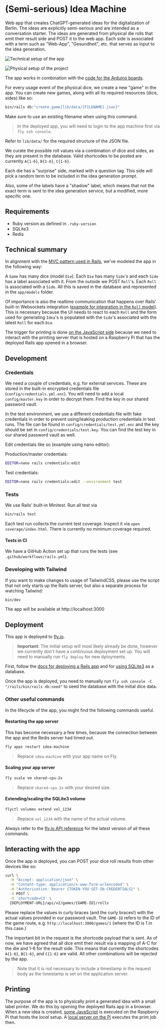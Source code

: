 # (Semi-serious) Idea Machine

Web app that creates ChatGPT-generated ideas for the digitalization of Berlin. The ideas are explicitly semi-serious and are intended as a conversation starter. The ideas are generated from physical die rolls that emit their result side and POST it to the web app. Each side is associated with a term such as "Web-App", "Gesundheit", etc. that serves as input to the idea generation.

![Technical setup of the app](/public/idea-machine-setup-v2.png)

![Physical setup of the project](/public/idea-machine-irl.png)

The app works in combination with the [code for the Arduino boards](https://github.com/technologiestiftung/idea-machine-dice/).

For every usage event of the physical dice, we create a new "game" in the app. You can create new games, along with all its required resources (dice, sides) like so:

```bash
bin/rails db:"create_game[lib/data/{FILENAME}.json]"
```

Make sure to use an existing filename when using this command.

> In the deployed app, you will need to login to the app machine first via `fly ssh console`.

Refer to `lib/data/` for the required structure of the JSON file.

We curate the possible roll values via a combination of dice and sides, as they are present in the database. Valid shortcodes to be posted are currently `A{1-6}`, `B{1-6}`, `C{1-6}`.

Each die has a "surprise" side, marked with a question tag. This side will pick a random term to be included in the idea generation prompt.

Also, some of the labels have a "shadow" label, which means that not the exact term is sent to the idea generation service, but a modified, more specific one.

## Requirements

- Ruby version as defined in `.ruby-version`
- SQLite3
- Redis

## Technical summary

In alignment with the [MVC pattern used in Rails](https://guides.rubyonrails.org/getting_started.html#mvc-and-you), we've modeled the app in the following way:

A `Game` has many dice (model `Die`). Each `Die` has many `Side`'s and each `Side` has a label associated with it. From the outside we POST `Roll`'s. Each `Roll` is associated with a `Side`. All this is saved in the database and represented in the `app/models` folder.

Of importance is also the realtime communication that happens over Rails' built-in Websockets integration ([example for integration in the `Roll` model](https://github.com/technologiestiftung/idea-machine/blob/b6bf472520411acb4e6d6e1f032e1f0d91e7eb10/app/models/roll.rb#L15)). This is necessary because the UI needs to react to each `Roll` and the form used for generating `Idea`'s is populated with the `Side`'s associated with the latest `Roll` for each `Die`.

The trigger for printing is done [on the JavaScript side](app/javascript/controllers/localhost_post_controller.js) because we need to interact with the printing server that is hosted on a Raspberry Pi that has the deployed Rails app opened in a browser.

## Development

### Credentials

We need a couple of credentials, e.g. for external services. These are stored in the built-in encrypted credentials file (`config/credentials.yml.enc`). You will need to add a local `config/master.key` in order to decrypt them. Find the key in our shared password vault.

In the test environment, we use a different credentials file with fake credentials in order to prevent using/leaking production credentials in test runs. The file can be found in `config/credentials/test.yml.enc` and the key should be set in `config/credentials/test.key`. You can find the test key in our shared password vault as well.

Edit credentials like so (example using nano editor):

Production/master credentials:

```bash
EDITOR=nano rails credentials:edit
```

Test credentials:

```bash
EDITOR=nano rails credentials:edit --environment test
```

### Tests

We use Rails' built-in Minitest. Run all test via

```bash
bin/rails test
```

Each test run collects the current test coverage. Inspect it via `open coverage/index.html`. There is currently no minimum coverage required.

#### Tests in CI

We have a GitHub Action set up that runs the tests (see `.github/workflows/rails.yml`).

### Developing with Tailwind

If you want to make changes to usage of TailwindCSS, please use the script that not only starts up the Rails server, but also a separate process for watching Tailwind:

```bash
bin/dev
```

The app will be available at http://localhost:3000

## Deployment

This app is deployed to [fly.io](https://fly.io).

> **Important**: The initial setup will most likely already be done, however we currently don't have a continuous deployment set up. You will need to manually run `fly deploy` for new dployments.

First, follow the [docs for deploying a Rails app](https://fly.io/docs/rails/getting-started/existing/) and for [using SQLite3](https://fly.io/docs/rails/advanced-guides/sqlite3/) as a database.

Once the app is deployed, you need to manually run `fly ssh console -C "/rails/bin/rails db:seed"` to seed the database with the initial dice data.

### Other useful commands

In the lifecycle of the app, you might find the following commands useful.

#### Restarting the app server

This has become necessary a few times, because the connection between the app and the Redis server had timed out.

```bash
fly apps restart idea-machine
```

> Replace `idea-machine` with your app name on Fly.

#### Scaling your app server

```bash
fly scale vm shared-cpu-2x
```

> Replace `shared-cpu-2x` with your desired size.

#### Extending/scaling the SQLite3 volume

```bash
flyctl volumes extend vol_1234
```

> Replace `vol_1234` with the name of the actual volume.

Always refer to the [fly.io API reference](https://fly.io/docs/reference/) for the latest version of all these commands.

## Interacting with the app

Once the app is deployed, you can POST your dice roll results from other devices like so:

```bash
curl \
  -H "Accept: application/json" \
  -H "Content-type: application/x-www-form-urlencoded" \
  -H "Authorization: Bearer {TOKEN-YOU-SET-IN-CREDENTIALS}" \
  -X POST \
  -d 'shortcode=C3' \
  {DEPLOYMENT-URL}/api/v2/games/{GAME-ID}/rolls
```

Please replace the values in curly braces (and the curly braces!) with the actual values provided in our password vault. The `GAME-ID` refers to the ID of the game route, e.g. `http://localhost:3000/games/1` (where the ID is 1 in this case.)

The important bit in the request is the shortcode payload that is sent. As of now, we have agreed that all dice emit their result via a mapping of A-C for the die and 1-6 for the result side. This means that currently the shortcodes `A{1-6}`, `B{1-6}`, and `C{1-6}` are valid. All other combinations will be rejected by the app.

> Note that it is not necessary to include a timestamp in the request body as the timestamp is set on the application server.

## Printing

The purpose of the app is to physically print a generated idea with a small label printer. We do this by opening the deployed Rails app in a browser. When a new idea is created, [some JavaScript](/app/javascript/controllers/localhost_post_controller.js) is executed on the Raspberry Pi that hosts the _local_ setup. A [local server on the Pi](https://github.com/technologiestiftung/idea-machine-printing-server) executes the print job then.
